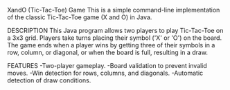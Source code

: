 XandO (Tic-Tac-Toe) Game
This is a simple command-line implementation of the classic Tic-Tac-Toe game (X and O) in Java.

DESCRIPTION
This Java program allows two players to play Tic-Tac-Toe on a 3x3 grid. Players take turns placing their symbol ('X' or 'O') on the board. The game ends when a player wins by getting three of their symbols in a row, column, or diagonal, or when the board is full, resulting in a draw.

FEATURES
-Two-player gameplay.
-Board validation to prevent invalid moves.
-Win detection for rows, columns, and diagonals.
-Automatic detection of draw conditions.
